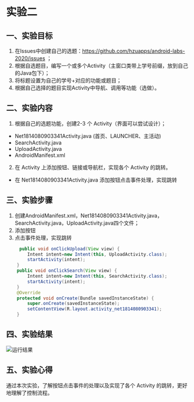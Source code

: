 # 实验二
## 一、实验目标 #

1. 在Issues中创建自己的选题：https://github.com/hzuapps/android-labs-2020/issues ；
2. 根据自选题目，编写一个或多个Activity（主窗口类带上学号前缀，放到自己的Java包下）；
3. 将标题设置为自己的学号+对应的功能或题目；
4. 根据自己选择的题目实现Activity中导航、调用等功能（选做）。

## 二、实验内容 #

1. 根据自己的选题功能，创建2-3 个 Activity（界面可以尝试设计）；
- Net1814080903341Activity.java (首页、LAUNCHER、主活动)
- SearchActivity.java
- UploadActivity.java
- AndroidManifest.xml
2. 在 Activity 上添加按钮、链接或导航栏，实现各个 Activity 的跳转。
- 在 Net1814080903341Activity.java 添加按钮点击事件处理，实现跳转

## 三、实验步骤 #

1. 创建AndroidManifest.xml，Net1814080903341Activity.java，SearchActivity.java，UploadActivity.java四个文件；
2. 添加按钮
3. 点击事件处理，实现跳转

```java
     public void onClickUpload(View view) {
        Intent intent=new Intent(this, UploadActivity.class);
        startActivity(intent);
    }
    public void onClickSearch(View view) {
        Intent intent=new Intent(this, SearchActivity.class);
        startActivity(intent);
    }
    @Override
    protected void onCreate(Bundle savedInstanceState) {
        super.onCreate(savedInstanceState);
        setContentView(R.layout.activity_net1814080903341);
    }
```

## 四、实验结果 #

![运行结果](https://github.com/ting-man/android-labs-2020/blob/master/students/net1814080903341/2.jpg)
## 五、实验心得 #
通过本次实验，了解按钮点击事件的处理以及实现了各个 Activity 的跳转，更好地理解了控制流程。
